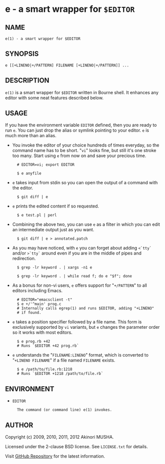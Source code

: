 # e - a smart wrapper for `$EDITOR`

## NAME

`e(1) - a smart wrapper for $EDITOR`

## SYNOPSIS

`e [[+LINENO|+/PATTERN] FILENAME [+LINENO|+/PATTERN]] ...`

## DESCRIPTION

`e(1)` is a smart wrapper for `$EDITOR` written in Bourne shell.  It
enhances any editor with some neat features described below.

## USAGE

If you have the environment variable `EDITOR` defined, then you are
ready to run `e`.  You can just drop the alias or symlink pointing to
your editor.  `e` is much more than an alias.

- You invoke the editor of your choice hundreds of times everyday, so
  the command name has to be short.  "`vi`" looks fine, but still it's
  one stroke too many.  Start using `e` from now on and save your
  precious time.

        # EDITOR=vi; export EDITOR

        $ e anyfile

- `e` takes input from stdin so you can open the output of a command
  with the editor.

        $ git diff | e

- `e` prints the edited content if so requested.

        $ e test.pl | perl

- Combining the above two, you can use `e` as a filter in which you
  can edit an intermediate output just as you want.

        $ git diff | e > annotated.patch

- As you may have noticed, with `e` you can forget about adding
  `` <`tty` `` and/or `` >`tty` `` around even if you are in the
  middle of pipes and redirection.

        $ grep -lr keyword . | xargs -n1 e

        $ grep -lr keyword . | while read f; do e "$f"; done

- As a bonus for non-vi users, `e` offers support for "`+/PATTERN`" to
  all editors including Emacs.

        # EDITOR="emacsclient -t"
        $ e +/'^main' prog.c
        # Internally calls egrep(1) and runs $EDITOR, adding "+LINENO"
        # if found.

- `e` takes a position specifier followed by a file name.  This form
  is exclusively supported by `vi` variants, but `e` changes the
  parameter order so it works with most editors.

        $ e prog.rb +42
        # Runs `$EDITOR +42 prog.rb`

- `e` understands the "`FILENAME:LINENO`" format, which is converted
  to "`+LINENO FILENAME`" if a file named `FILENAME` exists.

        $ e /path/to/file.rb:1218
        # Runs `$EDITOR +1218 /path/to/file.rb`

## ENVIRONMENT

- `EDITOR`

        The command (or command line) e(1) invokes.

## AUTHOR

Copyright (c) 2009, 2010, 2011, 2012 Akinori MUSHA.

Licensed under the 2-clause BSD license.  See `LICENSE.txt` for
details.

Visit [GitHub Repository](https://github.com/knu/e) for the latest
information.
